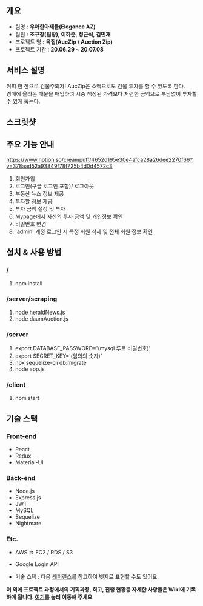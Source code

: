 ## 개요
- 팀명 : **우아한아재들(Elegance AZ)**
- 팀원 : **조규창(팀장), 이하준, 정근석, 김민재**
- 프로젝트 명 : **옥집(AucZip / Auction Zip)**
- 프로젝트 기간 : **20.06.29 ~ 20.07.08**

## 서비스 설명 
커피 한 잔으로 건물주되자!
AucZip은 소액으로도 건물 투자를 할 수 있도록 한다.<br/>
경매에 올라온 매물을 매입하여 시중 책정된 가격보다 저렴한 금액으로 부담없이 투자할 수 있게 돕는다.

## 스크릿샷

## 주요 기능 안내
https://www.notion.so/creampuff/4652d195e30e4afca28a26dee2270f66?v=378aad52a93849f78f725b4d0d4572c3
1. 회원가입
2. 로그인(구글 로그인 포함)/ 로그아웃
3. 부동산 뉴스 정보 제공
4. 투자할  정보 제공
5. 투자 금액 설정 및 투자
6. Mypage에서 자신의 투자 금액 및 개인정보 확인
7. 비밀번호 변경
8. 'admin' 계정 로그인 시 특정 회원 삭제 및 전체 회원 정보 확인

## 설치 & 사용 방법
### /
1. npm install
### /server/scraping
1. node heraldNews.js
2. node daumAuction.js
### /server
1. export DATABASE_PASSWORD='(mysql 루트 비밀번호)'
2. export SECRET_KEY='(임의의 숫자)'
3. npx sequelize-cli db:migrate
4. node app.js
### /client
1. npm start

## 기술 스택
### Front-end
- React
- Redux
- Material-UI
### Back-end
- Node.js
- Express.js
- JWT
- MySQL
- Sequelize
- Nightmare

### Etc.
- AWS => EC2 / RDS / S3
- Google Login API

- 기술 스택 : 다음 [레퍼런스](https://velog.io/@loakick/Shield-IO-%EC%82%AC%EC%9A%A9%EB%B2%95-iojyndy4pi)를 참고하여 뱃지로 표현할 수도 있어요.

**이 외에 프로젝트 과정에서의 기획과정, 회고, 진행 현황등 자세한 사항들은 Wiki에 기록하게 됩니다. [여기](https://github.com/codestates/project-test/wiki)를 눌러 이동해 주세요**
